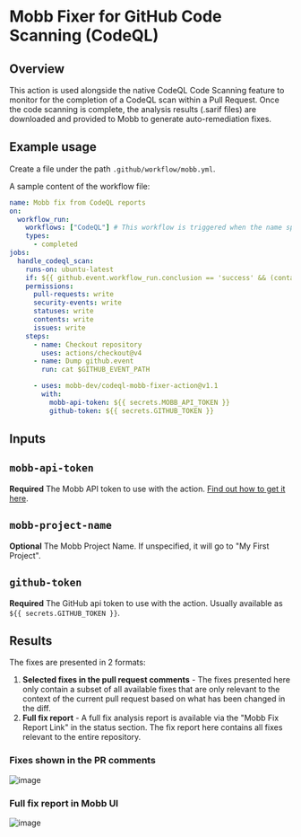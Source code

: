 # Mobb Fixer for GitHub Code Scanning (CodeQL)

## Overview

This action is used alongside the native CodeQL Code Scanning feature to monitor for the completion of a CodeQL scan within a Pull Request. Once the code scanning is complete, the analysis results (.sarif files) are downloaded and provided to Mobb to generate auto-remediation fixes. 

## Example usage

Create a file under the path `.github/workflow/mobb.yml`. 

A sample content of the workflow file: 

```yaml
name: Mobb fix from CodeQL reports
on:
  workflow_run:
    workflows: ["CodeQL"] # This workflow is triggered when the name specified here is triggered. In CodeQL Default Code Scanning Setup, this name is "CodeQL", if you are using CodeQL Advanced Setup, you may need to change this if you have a different workflow name. 
    types:
      - completed
jobs:
  handle_codeql_scan:
    runs-on: ubuntu-latest
    if: ${{ github.event.workflow_run.conclusion == 'success' && (contains(github.event.workflow_run.head_branch, 'refs/pull') || github.event.workflow_run.event == 'pull_request') }}
    permissions:
      pull-requests: write
      security-events: write
      statuses: write
      contents: write
      issues: write
    steps:
      - name: Checkout repository
        uses: actions/checkout@v4
      - name: Dump github.event
        run: cat $GITHUB_EVENT_PATH

      - uses: mobb-dev/codeql-mobb-fixer-action@v1.1
        with:
          mobb-api-token: ${{ secrets.MOBB_API_TOKEN }}
          github-token: ${{ secrets.GITHUB_TOKEN }}
```

## Inputs

## `mobb-api-token`

**Required** The Mobb API token to use with the action. [Find out how to get it here](https://docs.mobb.ai/mobb-user-docs/administration/access-tokens). 

## `mobb-project-name`

**Optional** The Mobb Project Name. If unspecified, it will go to "My First Project". 

## `github-token`

**Required** The GitHub api token to use with the action. Usually available as `${{ secrets.GITHUB_TOKEN }}`.

## Results
The fixes are presented in 2 formats: 
1. **Selected fixes in the pull request comments** - The fixes presented here only contain a subset of all available fixes that are only  relevant to the context of the current pull request based on what has been changed in the diff.
2. **Full fix report** - A full fix analysis report is available via the "Mobb Fix Report Link" in the status section. The fix report here contains all fixes relevant to the entire repository.

### Fixes shown in the PR comments 
![image](https://github.com/mobb-dev/codeql-mobb-fixer-action/assets/5158535/46161a99-4010-4ef1-90be-a06860f755a9)

### Full fix report in Mobb UI
![image](https://github.com/mobb-dev/codeql-mobb-fixer-action/assets/5158535/7955c545-e30a-4b61-975c-0b1f1f2e18d8)

